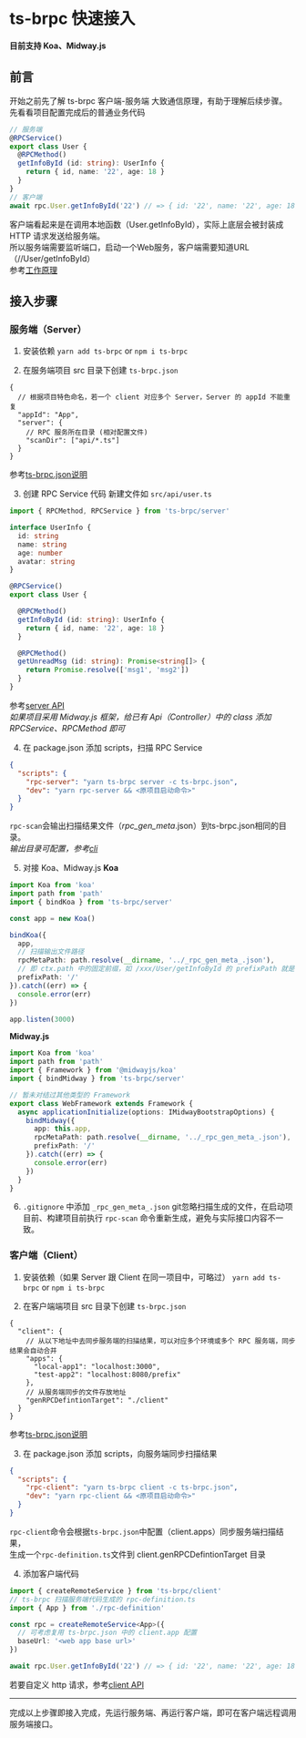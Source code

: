 # ts-brpc 快速接入

**目前支持 Koa、Midway.js**

## 前言
开始之前先了解 ts-brpc 客户端-服务端 大致通信原理，有助于理解后续步骤。  
先看看项目配置完成后的普通业务代码  
```ts
// 服务端
@RPCService()
export class User {
  @RPCMethod()
  getInfoById (id: string): UserInfo {
    return { id, name: '22', age: 18 }
  }
}
// 客户端
await rpc.User.getInfoById('22') // => { id: '22', name: '22', age: 18 }
```
客户端看起来是在调用本地函数（User.getInfoById），实际上底层会被封装成 HTTP 请求发送给服务端。  
所以服务端需要监听端口，启动一个Web服务，客户端需要知道URL（<host>/<prefix>/User/getInfoById）  
参考[工作原理](./design.md)

## 接入步骤
### 服务端（Server）
1. 安装依赖
`yarn add ts-brpc` or `npm i ts-brpc`

2. 在服务端项目 src 目录下创建 `ts-brpc.json`
```json5
{
  // 根据项目特色命名，若一个 client 对应多个 Server，Server 的 appId 不能重复
  "appId": "App",
  "server": {
    // RPC 服务所在目录 (相对配置文件)
    "scanDir": ["api/*.ts"]
  }
}
```
参考[ts-brpc.json说明](./api.md)

3. 创建 RPC Service 代码
新建文件如 `src/api/user.ts`
```ts
import { RPCMethod, RPCService } from 'ts-brpc/server'

interface UserInfo {
  id: string
  name: string
  age: number
  avatar: string
}

@RPCService()
export class User {

  @RPCMethod()
  getInfoById (id: string): UserInfo {
    return { id, name: '22', age: 18 }
  }

  @RPCMethod()
  getUnreadMsg (id: string): Promise<string[]> {
    return Promise.resolve(['msg1', 'msg2'])
  }
}
```
参考[server API](./api.md)  
*如果项目采用 Midway.js 框架，给已有 Api（Controller）中的 class 添加 RPCService、RPCMethod 即可*  

4. 在 package.json 添加 scripts，扫描 RPC Service
```json
{
  "scripts": {
    "rpc-server": "yarn ts-brpc server -c ts-brpc.json",
    "dev": "yarn rpc-server && <原项目启动命令>"
  }
}
```
`rpc-scan`会输出扫描结果文件（_rpc_gen_meta_.json）到ts-brpc.json相同的目录。  
*输出目录可配置，参考[cli](./api.md)*

5. 对接 Koa、Midway.js
**Koa**
```ts
import Koa from 'koa'
import path from 'path'
import { bindKoa } from 'ts-brpc/server'

const app = new Koa()

bindKoa({
  app,
  // 扫描输出文件路径
  rpcMetaPath: path.resolve(__dirname, '../_rpc_gen_meta_.json'),
  // 即 ctx.path 中的固定前缀，如 /xxx/User/getInfoById 的 prefixPath 就是 /xxx，没有固定前缀就填 '/'
  prefixPath: '/'
}).catch((err) => {
  console.error(err)
})

app.listen(3000)
```
**Midway.js**
```ts
import Koa from 'koa'
import path from 'path'
import { Framework } from '@midwayjs/koa'
import { bindMidway } from 'ts-brpc/server'

// 暂未对结过其他类型的 Framework
export class WebFramework extends Framework {
  async applicationInitialize(options: IMidwayBootstrapOptions) {
    bindMidway({
      app: this.app,
      rpcMetaPath: path.resolve(__dirname, '../_rpc_gen_meta_.json'),
      prefixPath: '/'
    }).catch((err) => {
      console.error(err)
    })
  }
}
```

6. `.gitignore` 中添加 `_rpc_gen_meta_.json` 
git忽略扫描生成的文件，在启动项目前、构建项目前执行 `rpc-scan` 命令重新生成，避免与实际接口内容不一致。  

### 客户端（Client）
1. 安装依赖（如果 Server 跟 Client 在同一项目中，可略过）
`yarn add ts-brpc` or `npm i ts-brpc`

2. 在客户端端项目 src 目录下创建 `ts-brpc.json`
```json5
{
  "client": {
    // 从以下地址中去同步服务端的扫描结果，可以对应多个环境或多个 RPC 服务端，同步结果会自动合并
    "apps": {
      "local-app1": "localhost:3000",
      "test-app2": "localhost:8080/prefix"
    },
    // 从服务端同步的文件存放地址
    "genRPCDefintionTarget": "./client"
  }
}
```
参考[ts-brpc.json说明](./api.md)

3. 在 package.json 添加 scripts，向服务端同步扫描结果
```json
{
  "scripts": {
    "rpc-client": "yarn ts-brpc client -c ts-brpc.json",
    "dev": "yarn rpc-client && <原项目启动命令>"
  }
}
```
`rpc-client`命令会根据`ts-brpc.json`中配置（client.apps）同步服务端扫描结果，  
生成一个`rpc-definition.ts`文件到 client.genRPCDefintionTarget 目录

4. 添加客户端代码
```ts
import { createRemoteService } from 'ts-brpc/client'
// ts-brpc 扫描服务端代码生成的 rpc-definition.ts
import { App } from './rpc-definition'

const rpc = createRemoteService<App>({
  // 可考虑复用 ts-brpc.json 中的 client.app 配置
  baseUrl: '<web app base url>'
})

await rpc.User.getInfoById('22') // => { id: '22', name: '22', age: 18 }
```
若要自定义 http 请求，参考[client API](./api.md)

---

完成以上步骤即接入完成，先运行服务端、再运行客户端，即可在客户端远程调用服务端接口。  